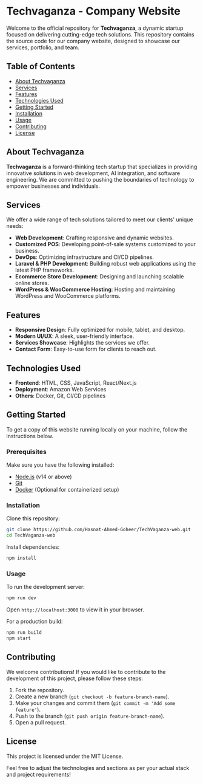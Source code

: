 
# Techvaganza - Company Website

Welcome to the official repository for **Techvaganza**, a dynamic startup focused on delivering cutting-edge tech solutions. This repository contains the source code for our company website, designed to showcase our services, portfolio, and team.

## Table of Contents
- [About Techvaganza](#about-techvaganza)
- [Services](#services)
- [Features](#features)
- [Technologies Used](#technologies-used)
- [Getting Started](#getting-started)
- [Installation](#installation)
- [Usage](#usage)
- [Contributing](#contributing)
- [License](#license)

## About Techvaganza
**Techvaganza** is a forward-thinking tech startup that specializes in providing innovative solutions in web development, AI integration, and software engineering. We are committed to pushing the boundaries of technology to empower businesses and individuals.

## Services
We offer a wide range of tech solutions tailored to meet our clients' unique needs:
- **Web Development**: Crafting responsive and dynamic websites.
- **Customized POS**: Developing point-of-sale systems customized to your business.
- **DevOps**: Optimizing infrastructure and CI/CD pipelines.
- **Laravel & PHP Development**: Building robust web applications using the latest PHP frameworks.
- **Ecommerce Store Development**: Designing and launching scalable online stores.
- **WordPress & WooCommerce Hosting**: Hosting and maintaining WordPress and WooCommerce platforms.

## Features
- **Responsive Design**: Fully optimized for mobile, tablet, and desktop.
- **Modern UI/UX**: A sleek, user-friendly interface.
- **Services Showcase**: Highlights the services we offer.
- **Contact Form**: Easy-to-use form for clients to reach out.

## Technologies Used
- **Frontend**: HTML, CSS, JavaScript, React/Next.js
- **Deployment**: Amazon Web Services
- **Others**: Docker, Git, CI/CD pipelines

## Getting Started
To get a copy of this website running locally on your machine, follow the instructions below.

### Prerequisites
Make sure you have the following installed:
- [Node.js](https://nodejs.org/) (v14 or above)
- [Git](https://git-scm.com/)
- [Docker](https://www.docker.com/) (Optional for containerized setup)

### Installation

Clone this repository:

```bash
git clone https://github.com/Hasnat-Ahmed-Goheer/TechVaganza-web.git
cd TechVaganza-web
```
    
Install dependencies:

```bash
npm install
```

### Usage
To run the development server:

```bash
npm run dev
```
Open ``http://localhost:3000`` to view it in your browser.

For a production build:

```bash 
npm run build
npm start
```

## Contributing

We welcome contributions! If you would like to contribute to the development of this project, please follow these steps:

1.  Fork the repository.
2.  Create a new branch (`git checkout -b feature-branch-name`).
3.  Make your changes and commit them (`git commit -m 'Add some feature'`).
4.  Push to the branch (`git push origin feature-branch-name`).
5.  Open a pull request.

## License

This project is licensed under the MIT License.

Feel free to adjust the technologies and sections as per your actual stack and project requirements!
